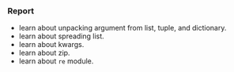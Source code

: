 ### Report

- learn about unpacking argument from list, tuple, and dictionary.
- learn about spreading list.
- learn about kwargs.
- learn about zip.
- learn about `re` module.
